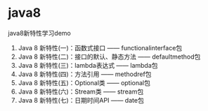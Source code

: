 # java8
java8新特性学习demo
1. Java 8 新特性(一)：函数式接口 —— functionalinterface包
2. Java 8 新特性(二)：接口的默认、静态方法 —— defaultmethod包
3. Java 8 新特性(三)：lambda表达式 —— lambda包
4. Java 8 新特性(四)：方法引用 —— methodref包
5. Java 8 新特性(五)：Optional类 —— optional包
6. Java 8 新特性(六)：Stream类 —— stream包
7. Java 8 新特性(七)：日期时间API —— date包
    